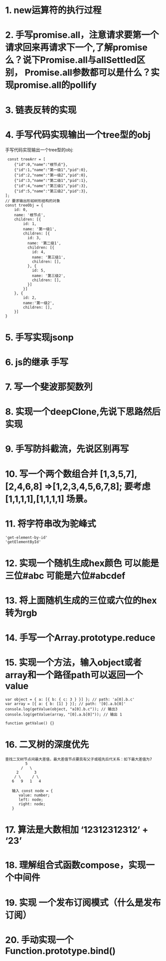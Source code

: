 # 1. new运算符的执行过程
# 2. 手写promise.all，注意请求要第一个请求回来再请求下一个,了解promise么？说下Promise.all与allSettled区别， Promise.all参数都可以是什么？实现promise.all的pollify
# 3. 链表反转的实现
# 4. 手写代码实现输出一个tree型的obj
手写代码实现输出一个tree型的obj:
```
 const treeArr = [
    {"id":0,"name":"根节点"},
    {"id":1,"name":"第一级1","pid":0},
    {"id":2,"name":"第一级2","pid":0},
    {"id":3,"name":"第二级1","pid":1},
    {"id":4,"name":"第三级1","pid":3},
    {"id":5,"name":"第三级2","pid":3},
];
// 要求输出形如树形结构的对象
const treeObj = {
    id: 0,
    name: '根节点',
    children: [{
        id: 1,
        name: '第一级1',
        children: [{
          id: 3,
          name: '第二级1',
          children: [{
            id: 4,
            name: '第三级1',
            children: [],
          }, {
            id: 5,
            name: '第三级2',
            children: [],
          }]
        }]
    }, {
        id: 2,
        name:'第一级2',
        children: [],
    }]
}
```

# 5. 手写实现jsonp
# 6. js的继承 手写
# 7. 写一个斐波那契数列
# 8. 实现一个deepClone,先说下思路然后实现
# 9. 手写防抖截流，先说区别再写
# 10. 写一个两个数组合并 [1,3,5,7], [2,4,6,8] =>[1,2,3,4,5,6,7,8]; 要考虑[1,1,1,1],[1,1,1,1] 场景。

# 11. 将字符串改为驼峰式
```
'get-element-by-id'
'getElementById'

```
# 12. 实现一个随机生成hex颜色 可以能是三位#abc 可能是六位#abcdef

# 13. 将上面随机生成的三位或六位的hex转为rgb
# 14. 手写一个Array.prototype.reduce
# 15. 实现一个方法，输入object或者array和一个路径path可以返回一个value
```
var object = { a: [{ b: { c: 3 } }] }; // path: 'a[0].b.c'
var array = [{ a: { b: [1] } }]; // path: '[0].a.b[0]'
console.log(getValue(object, "a[0].b.c")); // 输出3
console.log(getValue(array, "[0].a.b[0]")); // 输出 1

function getValue() {}
```

# 16. 二叉树的深度优先
```
查找二叉树节点间最大差值，最大差值节点要具有父子或祖先后代关系：如下最大差值为7
         5
       /   \
     2       3
    / \     / \
   6   9   1   4

   输入 const node = {
      value: number;
      left: node;
      right: node;
   }

```

# 17. 算法是大数相加 ‘12312312312’ + ‘23’
# 18. 理解组合式函数compose，实现一个中间件
# 19. 实现 一个发布订阅模式（什么是发布订阅）
# 20. 手动实现一个Function.prototype.bind()